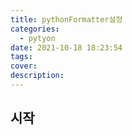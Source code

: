 ```yaml
---
title: pythonFormatter설정
categories:
  - pytyon
date: 2021-10-18 18:23:54
tags:
cover:
description:
---
```

<!-- 
튜토리얼, 하우 투 가이드, 설명 ,레퍼런스 
https://documentation.divio.com/tutorials/
-->

## 시작